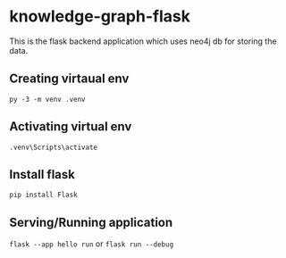 # knowledge-graph-flask
This is the flask backend application which uses neo4j db for storing the data.

## Creating virtaual env
`py -3 -m venv .venv`

## Activating virtual env
`.venv\Scripts\activate`

## Install flask
`pip install Flask`

## Serving/Running application 
`flask --app hello run`
or 
`flask run --debug`
